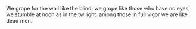 We grope for the wall like the blind; we grope like those who have no eyes; we stumble at noon as in the twilight, among those in full vigor we are like dead men.
